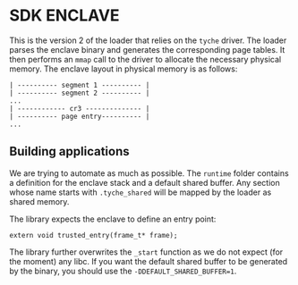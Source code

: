 # SDK ENCLAVE

This is the version 2 of the loader that relies on the `tyche` driver.
The loader parses the enclave binary and generates the corresponding page tables.
It then performs an `mmap` call to the driver to allocate the necessary physical memory.
The enclave layout in physical memory is as follows:

````
| ---------- segment 1 ---------- |
| ---------- segment 2 ---------- |
...
| ------------ cr3 -------------- |
| ---------- page entry---------- |
...

````

## Building applications

We are trying to automate as much as possible.
The `runtime` folder contains a definition for the enclave stack and a default shared buffer.
Any section whose name starts with `.tyche_shared` will be mapped by the loader as shared memory. 

The library expects the enclave to define an entry point:

````
extern void trusted_entry(frame_t* frame); 
````

The library further overwrites the `_start` function as we do not expect (for the moment) any libc.
If you want the default shared buffer to be generated by the binary, you should use the `-DDEFAULT_SHARED_BUFFER=1`.
